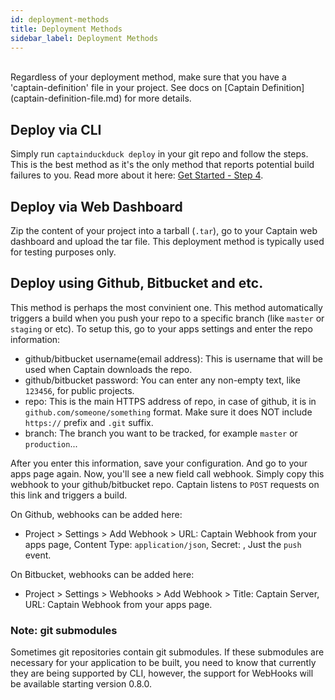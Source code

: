 ```yaml
---
id: deployment-methods
title: Deployment Methods
sidebar_label: Deployment Methods
---
```


<br/>
Regardless of your deployment method, make sure that you have a 'captain-definition' file in your project. See docs on [Captain Definition](captain-definition-file.md) for more details.

## Deploy via CLI
Simply run `captainduckduck deploy` in your git repo and follow the steps. This is the best method as it's the only method that reports potential build failures to you. Read more about it here:
 [Get Started - Step 4](get-started.md#step-4-deploy-the-test-app).

## Deploy via Web Dashboard
Zip the content of your project into a tarball (`.tar`), go to your Captain web dashboard and upload the tar file. This deployment method is typically used for testing purposes only.


## Deploy using Github, Bitbucket and etc.
This method is perhaps the most convinient one. This method automatically triggers a build when you push your repo to a specific branch (like `master` or `staging` or etc). To setup this, go to your apps settings and enter the repo information:
- github/bitbucket username(email address): This is username that will be used when Captain downloads the repo.
- github/bitbucket password: You can enter any non-empty text, like `123456`, for public projects.
- repo: This is the main HTTPS address of repo, in case of github, it is in `github.com/someone/something` format. Make sure it does NOT include `https://` prefix and `.git` suffix.
- branch: The branch you want to be tracked, for example `master` or `production`...

After you enter this information, save your configuration. And go to your apps page again. Now, you'll see a new field call webhook. Simply copy this webhook to your github/bitbucket repo. Captain listens to `POST` requests on this link and triggers a build.

On Github, webhooks can be added here:
- Project > Settings > Add Webhook > URL: Captain Webhook from your apps page, Content Type: `application/json`, 
Secret: <Leave empty>, Just the `push` event.

On Bitbucket, webhooks can be added here:
- Project > Settings > Webhooks > Add Webhook > Title: Captain Server, URL: Captain Webhook from your apps page.


### Note: git submodules
Sometimes git repositories contain git submodules. If these submodules are necessary for your application to be built, you need to know that currently they are being supported by CLI, however, the support for WebHooks will be available starting version 0.8.0.

